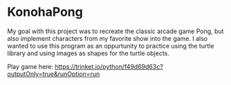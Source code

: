 # KonohaPong
My goal with this project was to recreate the classic arcade game Pong, but also implement characters from my favorite show into the game. I also wanted to use this program as an oppurtunity to practice using the turtle library and using images as shapes for the turtle objects.

Play game here: https://trinket.io/python/f49d69d63c?outputOnly=true&runOption=run
